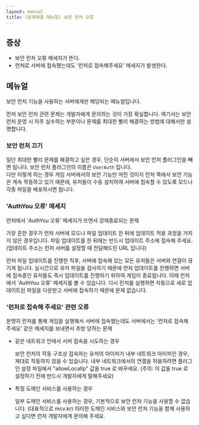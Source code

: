 ```yaml
---
layout: manual
title: (문제해결 메뉴얼) 보안 런처 오류
---
```


## 증상

- 보안 런처 오류 메세지가 뜬다.
- 런처로 서버에 접속했는데도 '런처로 접속해주세요' 메세지가 발생한다.

## 메뉴얼

보안 런처 기능을 사용하는 서버에게만 해당되는 메뉴얼입니다.  

먼저 보안 런처 관련 문제는 개발자에게 문의하는 것이 가장 확실합니다. 여기서는 보안 런처 운영 시 자주 실수하는 부분이나 문제를 최대한 빨리 해결하는 방법에 대해서만 설명합니다. 

### 보안 런처 끄기

일단 최대한 빨리 문제를 해결하고 싶은 경우, 단순히 서버에서 보안 런처 플러그인을 빼면 됩니다. 보안 런처 플러그인의 이름은 `UserAuth` 입니다.  
다만 이렇게 하는 경우 게임 서버에서의 보안 기능만 꺼진 것이지 런처 쪽에서 보안 기능은 계속 작동하고 있기 때문에, 유저들이 수동 설치하여 서버에 접속할 수 있도록 모드나 각종 파일을 배포하시면 됩니다.  

### 'AuthYou 오류' 메세지

런처에서 'AuthYou 오류' 메세지가 뜨면서 강제종료되는 문제

가장 흔한 경우가 런처 서버에 모드나 파일 업데이트 한 뒤에 업데이트 적용 과정을 거치지 않은 경우입니다. 파일 업데이트를 한 뒤에는 반드시 업데이트 주소에 접속해 주세요. (업데이트 주소는 런처 서버를 설정할 때 전달해드린 URL 입니다)

런처 파일 업데이트를 진행한 직후, 서버에 접속해 있는 모든 유저들은 서버와 연결이 끊기게 됩니다. 실시간으로 유저 파일을 검사하기 때문에 런처 업데이트를 진행하면 서버에 접속중인 유저들도 즉시 업데이트를 진행하기 위하여 게임이 종료됩니다. 이때 런처에서 'AuthYou 오류' 메세지를 볼 수 있습니다. 다시 런처를 실행하면 자동으로 새로 업데이트된 파일을 다운받고 서버에 접속하기 때문에 문제 없습니다. 

### '런처로 접속해 주세요' 관련 오류

분명히 런처를 통해 게임을 실행해서 서버에 접속했는데도 서버에서는 '런처로 접속해 주세요' 같은 메세지를 보내면서 추방 당하는 문제

- 같은 네트워크 안에서 서버 접속을 시도하는 경우

    보안 런처의 작동 구조상 접속하는 유저의 아이피가 내부 네트워크 아이피인 경우, 제대로 작동하지 않을 수 있습니다. 내부 네트워크에서의 연결을 허용하려면 플러그인 설정 파일에서 "allowLocalIp" 값을 true 로 바꾸세요. (주의: 이 값을 true 로 설정하기 전에 반드시 개발자에게 말해주세요)

- 특정 도메인 서비스를 사용하는 경우

    일부 도메인 서비스를 사용하는 경우, 기본적으로 보안 런처 기능을 사용할 수 없습니다. (대표적으로 mcv.kr) 이러한 도메인 서비스와 보안 런처 기능을 함께 사용하고 싶다면 런처 개발자에게 문의해 주세요.

